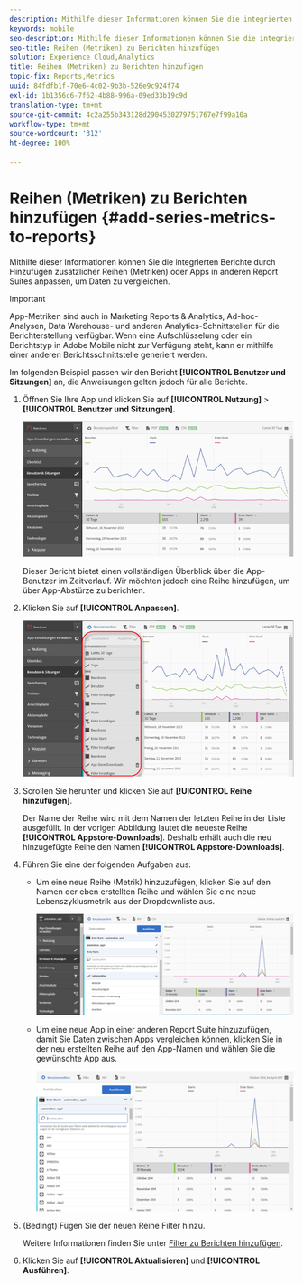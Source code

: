 ```yaml
---
description: Mithilfe dieser Informationen können Sie die integrierten Berichte durch Hinzufügen zusätzlicher Reihen (Metriken) oder Apps in anderen Report Suites anpassen, um Daten zu vergleichen.
keywords: mobile
seo-description: Mithilfe dieser Informationen können Sie die integrierten Berichte durch Hinzufügen zusätzlicher Reihen (Metriken) oder Apps in anderen Report Suites anpassen, um Daten zu vergleichen.
seo-title: Reihen (Metriken) zu Berichten hinzufügen
solution: Experience Cloud,Analytics
title: Reihen (Metriken) zu Berichten hinzufügen
topic-fix: Reports,Metrics
uuid: 84fdfb1f-70e6-4c02-9b3b-526e9c924f74
exl-id: 1b1356c6-7f62-4b88-996a-09ed33b19c9d
translation-type: tm+mt
source-git-commit: 4c2a255b343128d2904530279751767e7f99a10a
workflow-type: tm+mt
source-wordcount: '312'
ht-degree: 100%

---
```


# Reihen (Metriken) zu Berichten hinzufügen {#add-series-metrics-to-reports}

Mithilfe dieser Informationen können Sie die integrierten Berichte durch Hinzufügen zusätzlicher Reihen (Metriken) oder Apps in anderen Report Suites anpassen, um Daten zu vergleichen.

>[!IMPORTANT]
>
>App-Metriken sind auch in Marketing Reports &amp; Analytics, Ad-hoc-Analysen, Data Warehouse- und anderen Analytics-Schnittstellen für die Berichterstellung verfügbar. Wenn eine Aufschlüsselung oder ein Berichtstyp in Adobe Mobile nicht zur Verfügung steht, kann er mithilfe einer anderen Berichtsschnittstelle generiert werden.

Im folgenden Beispiel passen wir den Bericht **[!UICONTROL Benutzer und Sitzungen]** an, die Anweisungen gelten jedoch für alle Berichte.

1. Öffnen Sie Ihre App und klicken Sie auf **[!UICONTROL Nutzung]** > **[!UICONTROL Benutzer und Sitzungen]**.

   ![Schritt Ergebnis](assets/customize1.png)

   Dieser Bericht bietet einen vollständigen Überblick über die App-Benutzer im Zeitverlauf. Wir möchten jedoch eine Reihe hinzufügen, um über App-Abstürze zu berichten.

1. Klicken Sie auf **[!UICONTROL Anpassen]**.

   ![Schrittergebnis](assets/customize2.png)

1. Scrollen Sie herunter und klicken Sie auf **[!UICONTROL Reihe hinzufügen]**.

   Der Name der Reihe wird mit dem Namen der letzten Reihe in der Liste ausgefüllt. In der vorigen Abbildung lautet die neueste Reihe **[!UICONTROL Appstore-Downloads]**. Deshalb erhält auch die neu hinzugefügte Reihe den Namen **[!UICONTROL Appstore-Downloads]**.

1. Führen Sie eine der folgenden Aufgaben aus:

   * Um eine neue Reihe (Metrik) hinzuzufügen, klicken Sie auf den Namen der eben erstellten Reihe und wählen Sie eine neue Lebenszyklusmetrik aus der Dropdownliste aus.

      ![Schrittergebnis](assets/add_series.png)

   * Um eine neue App in einer anderen Report Suite hinzuzufügen, damit Sie Daten zwischen Apps vergleichen können, klicken Sie in der neu erstellten Reihe auf den App-Namen und wählen Sie die gewünschte App aus.

      ![](assets/add_series_app.png)

1. (Bedingt) Fügen Sie der neuen Reihe Filter hinzu.

   Weitere Informationen finden Sie unter [Filter zu Berichten hinzufügen](/help/using/usage/reports-customize/t-reports-customize.md).
1. Klicken Sie auf **[!UICONTROL Aktualisieren]** und **[!UICONTROL Ausführen]**.
